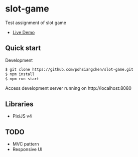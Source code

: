 # slot-game
Test assignment of slot game

* [Live Demo](https://slot-game.now.sh/)

## Quick start

Development
```sh
$ git clone https://github.com/pohsiangchen/slot-game.git
$ npm install
$ npm run start
```
Access development server running on http://localhost:8080

## Libraries

* PixiJS v4

## TODO

* MVC pattern
* Responsive UI
